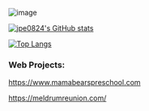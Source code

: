 ![image](https://user-images.githubusercontent.com/97633520/222047089-2bc95348-1a2f-42d2-bb91-d2cf1e0e6dae.png)


[![jpe0824's GitHub stats](https://github-readme-stats.vercel.app/api?username=jpe0824&count_private=true&show_icons=true&theme=radical)](https://github.com/anuraghazra/github-readme-stats)

[![Top Langs](https://github-readme-stats.vercel.app/api/top-langs/?username=jpe0824&count_private=true&theme=radical&layout=compact&langs_count=10)](https://github.com/anuraghazra/github-readme-stats)

### Web Projects:
https://www.mamabearspreschool.com

https://meldrumreunion.com/
